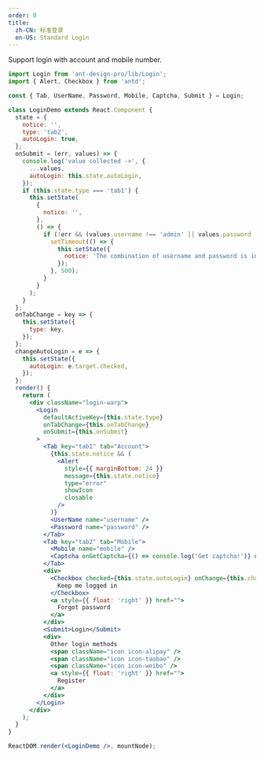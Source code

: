 ```yaml
---
order: 0
title:
  zh-CN: 标准登录
  en-US: Standard Login
---
```


Support login with account and mobile number.

```jsx
import Login from 'ant-design-pro/lib/Login';
import { Alert, Checkbox } from 'antd';

const { Tab, UserName, Password, Mobile, Captcha, Submit } = Login;

class LoginDemo extends React.Component {
  state = {
    notice: '',
    type: 'tab2',
    autoLogin: true,
  };
  onSubmit = (err, values) => {
    console.log('value collected ->', {
      ...values,
      autoLogin: this.state.autoLogin,
    });
    if (this.state.type === 'tab1') {
      this.setState(
        {
          notice: '',
        },
        () => {
          if (!err && (values.username !== 'admin' || values.password !== '888888')) {
            setTimeout(() => {
              this.setState({
                notice: 'The combination of username and password is incorrect!',
              });
            }, 500);
          }
        }
      );
    }
  };
  onTabChange = key => {
    this.setState({
      type: key,
    });
  };
  changeAutoLogin = e => {
    this.setState({
      autoLogin: e.target.checked,
    });
  };
  render() {
    return (
      <div className="login-warp">
        <Login
          defaultActiveKey={this.state.type}
          onTabChange={this.onTabChange}
          onSubmit={this.onSubmit}
        >
          <Tab key="tab1" tab="Account">
            {this.state.notice && (
              <Alert
                style={{ marginBottom: 24 }}
                message={this.state.notice}
                type="error"
                showIcon
                closable
              />
            )}
            <UserName name="username" />
            <Password name="password" />
          </Tab>
          <Tab key="tab2" tab="Mobile">
            <Mobile name="mobile" />
            <Captcha onGetCaptcha={() => console.log('Get captcha!')} name="captcha" />
          </Tab>
          <div>
            <Checkbox checked={this.state.autoLogin} onChange={this.changeAutoLogin}>
              Keep me logged in
            </Checkbox>
            <a style={{ float: 'right' }} href="">
              Forgot password
            </a>
          </div>
          <Submit>Login</Submit>
          <div>
            Other login methods
            <span className="icon icon-alipay" />
            <span className="icon icon-taobao" />
            <span className="icon icon-weibo" />
            <a style={{ float: 'right' }} href="">
              Register
            </a>
          </div>
        </Login>
      </div>
    );
  }
}

ReactDOM.render(<LoginDemo />, mountNode);
```

<style>
#scaffold-src-components-Login-demo-basic .login-warp{
  max-width: 360px;
  margin: auto;
}
#scaffold-src-components-Login-demo-basic .icon {
  display: inline-block;
  width: 24px;
  height: 24px;
  background: url('https://gw.alipayobjects.com/zos/rmsportal/itDzjUnkelhQNsycranf.svg');
  margin-left: 16px;
  vertical-align: middle;
  cursor: pointer;
}
#scaffold-src-components-Login-demo-basic .icon-alipay {
  background-position: -24px 0;
}
#scaffold-src-components-Login-demo-basic .icon-alipay:hover {
  background-position: 0 0;
}
#scaffold-src-components-Login-demo-basic .icon-taobao {
  background-position: -24px -24px;
}
#scaffold-src-components-Login-demo-basic .icon-taobao:hover {
  background-position: 0 -24px;
}
#scaffold-src-components-Login-demo-basic .icon-weibo {
  background-position: -24px -48px;
}
#scaffold-src-components-Login-demo-basic .icon-weibo:hover {
  background-position: 0 -48px;
}
</style>

